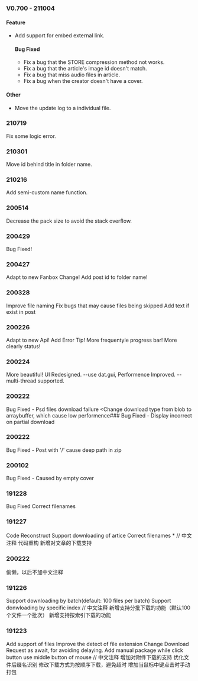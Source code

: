### V0.700 - 211004

#### Feature

+ Add support for embed external link.

  #### Bug Fixed

  + Fix a bug that the STORE compression method not works.
  + Fix a bug that the article's image id doesn't match.
  + Fix a bug that miss audio files in article.
  + Fix a bug when the creator doesn't have a cover.

#### Other

  + Move the update log to a individual file.



### 210719
  Fix some logic error.

### 210301
  Move id behind title in folder name.

### 210216
  Add semi-custom name function.

### 200514
  Decrease the pack size to avoid the stack overflow.

### 200429
  Bug Fixed!

### 200427
  Adapt to new Fanbox Change!
  Add post id to folder name!

### 200328
  Improve file naming
  Fix bugs that may cause files being skipped
  Add text if exist in post

### 200226
  Adapt to new Api! Add Error Tip!
  More frequentyle progress bar!
  More clearly status!

### 200224
  More beautiful! UI Redesigned. --use dat.gui,
  Performence Improved. -- multi-thread supported.

### 200222
  Bug Fixed - Psd files download failure <Change download type from blob to arraybuffer, which cause low performence###
  Bug Fixed - Display incorrect on partial download
### 200222
  Bug Fixed - Post with '/' cause deep path in zip
### 200102
  Bug Fixed - Caused by empty cover
### 191228
  Bug Fixed
  Correct filenames
### 191227
  Code Reconstruct
  Support downloading of artice
  Correct filenames
 *
  // 中文注释
  代码重构
  新增对文章的下载支持

### 200222
  偷懒，以后不加中文注释

### 191226
  Support downloading by batch(default: 100 files per batch)
  Support donwloading by specific index
  // 中文注释
  新增支持分批下载的功能（默认100个文件一个批次）
  新增支持按索引下载的功能

### 191223
  Add support of files
  Improve the detect of file extension
  Change Download Request as await, for avoiding delaying.
  Add manual package while click button use middle button of mouse
  // 中文注释
  增加对附件下载的支持
  优化文件后缀名识别
  修改下载方式为按顺序下载，避免超时
  增加当鼠标中键点击时手动打包